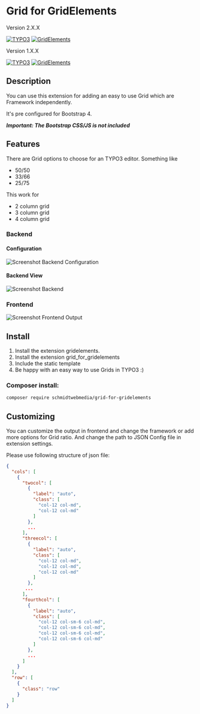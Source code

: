 # Grid for GridElements

Version 2.X.X

[![TYPO3](https://img.shields.io/badge/TYPO3-10.4%20LTS-green)](https://typo3.org/)
[![GridElements](https://img.shields.io/badge/Grid%20Elements-10-green)](https://extensions.typo3.org/extension/gridelements/)

Version 1.X.X

[![TYPO3](https://img.shields.io/badge/TYPO3-9.5%20LTS-green)](https://typo3.org/)
[![GridElements](https://img.shields.io/badge/Grid%20Elements-9-green)](https://extensions.typo3.org/extension/gridelements/)

## Description

You can use this extension for adding an easy to use Grid which are Framework independently.

It's pre configured for Bootstrap 4. 

***Important: The Bootstrap CSS/JS is not included***

## Features

There are Grid options to choose for an TYPO3 editor. Something like 
* 50/50 
* 33/66 
* 25/75

This work for 
* 2 column grid
* 3 column grid
* 4 column grid

### Backend

#### Configuration

![Screenshot Backend Configuration ](https://abload.de/img/bildschirmfoto2019-04vdkuq.png)

#### Backend View

![Screenshot Backend](https://abload.de/img/bildschirmfoto2019-046fks1.png)

### Frontend
![Screenshot Frontend Output](https://abload.de/img/bildschirmfoto2019-04v2jtg.png)

## Install

1) Install the extension gridelements.
2) Install the extension grid_for_gridelements
3) Include the static template
4) Be happy with an easy way to use Grids in TYPO3 :)

### Composer install:
```bash
composer require schmidtwebmedia/grid-for-gridelements
```

## Customizing

You can customize the output in frontend and change the framework or add more options for Grid ratio.
And change the path to JSON Config file in extension settings.

Please use following structure of json file: 


```json
{
  "cols": [
    {
      "twocol": [
        {
          "label": "auto",
          "class": [
            "col-12 col-md",
            "col-12 col-md"
          ]
        },
        ...
      ],
      "threecol": [
        {
          "label": "auto",
          "class": [
            "col-12 col-md",
            "col-12 col-md",
            "col-12 col-md"
          ]
        },
       ...
      ],
      "fourthcol": [
        {
          "label": "auto",
          "class": [
            "col-12 col-sm-6 col-md",
            "col-12 col-sm-6 col-md",
            "col-12 col-sm-6 col-md",
            "col-12 col-sm-6 col-md"
          ]
        },
        ...
      ]
    }
  ],
  "row": [
    {
      "class": "row"
    }
  ]
}
```
